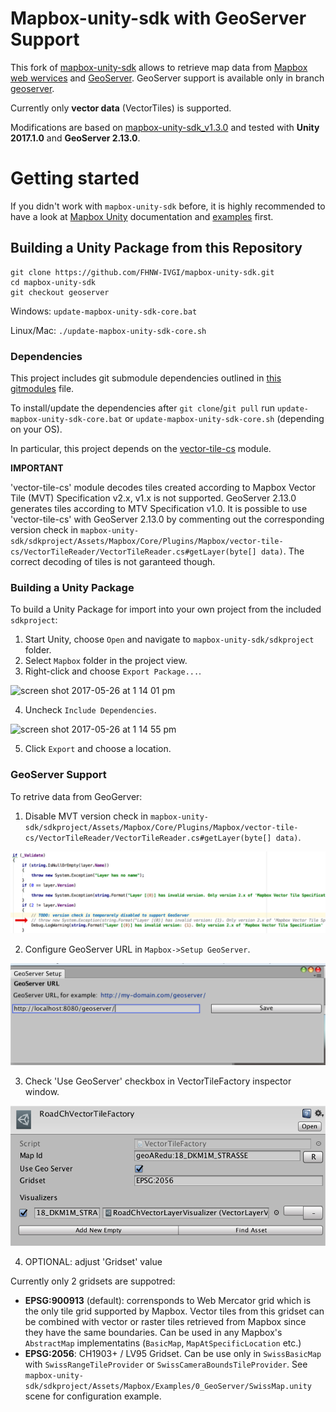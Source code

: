 # Mapbox-unity-sdk with GeoServer Support

This fork of [mapbox-unity-sdk](https://github.com/mapbox/mapbox-unity-sdk) allows to retrieve map data from [Mapbox web wervices](https://www.mapbox.com/api-documentation/) and [GeoServer](http://docs.geoserver.org/latest/en/user/index.html). 
GeoServer support is available only in branch [geoserver](https://github.com/FHNW-IVGI/mapbox-unity-sdk/tree/geoserver).

Currently only **vector data** (VectorTiles) is supported.

Modifications are based on [mapbox-unity-sdk_v1.3.0](https://github.com/mapbox/mapbox-unity-sdk/releases/tag/v1.3.0) and tested with **Unity 2017.1.0** and **GeoServer 2.13.0**.

# Getting started

If you didn't work with `mapbox-unity-sdk` before, it is highly recommended to have a look at [Mapbox Unity](https://www.mapbox.com/unity/) documentation and [examples](https://www.mapbox.com/unity-sdk/overview/) first.

## Building a Unity Package from this Repository


```
git clone https://github.com/FHNW-IVGI/mapbox-unity-sdk.git
cd mapbox-unity-sdk
git checkout geoserver
```

Windows: `update-mapbox-unity-sdk-core.bat`

Linux/Mac: `./update-mapbox-unity-sdk-core.sh`


### Dependencies
This project includes git submodule dependencies outlined in [this gitmodules](https://github.com/FHNW-IVGI/mapbox-unity-sdk/blob/geoserver/.gitmodules) file.

To install/update the dependencies after `git clone`/`git pull` run `update-mapbox-unity-sdk-core.bat` or `update-mapbox-unity-sdk-core.sh` (depending on your OS).

In particular, this project depends on the [vector-tile-cs](https://github.com/mapbox/vector-tile-cs) module.

**IMPORTANT**

'vector-tile-cs' module decodes tiles created according to Mapbox Vector Tile (MVT) Specification v2.x, v1.x is not supported. GeoServer 2.13.0 generates tiles according to MTV Specification v1.0. It is possible to use 'vector-tile-cs' with GeoServer 2.13.0 by commenting out the corresponding version check in `mapbox-unity-sdk/sdkproject/Assets/Mapbox/Core/Plugins/Mapbox/vector-tile-cs/VectorTileReader/VectorTileReader.cs#getLayer(byte[] data)`.
The correct decoding of tiles is not garanteed though.

### Building a Unity Package
To build a Unity Package for import into your own project from the included `sdkproject`:

1. Start Unity, choose `Open` and navigate to `mapbox-unity-sdk/sdkproject` folder.
2. Select `Mapbox` folder in the project view.
3. Right-click and choose `Export Package...`.

![screen shot 2017-05-26 at 1 14 01 pm](https://cloud.githubusercontent.com/assets/23202691/26509552/7b536a6c-4216-11e7-9f50-b4b461fa73b8.png)

4. Uncheck `Include Dependencies`.

![screen shot 2017-05-26 at 1 14 55 pm](https://cloud.githubusercontent.com/assets/23202691/26509585/9d9677c2-4216-11e7-82ae-c34d150d6d5c.png)

5. Click `Export` and choose a location.

### GeoServer Support
To retrive data from GeoGerver:

1. Disable MVT version check in `mapbox-unity-sdk/sdkproject/Assets/Mapbox/Core/Plugins/Mapbox/vector-tile-cs/VectorTileReader/VectorTileReader.cs#getLayer(byte[] data)`.

![MVT version check](documentation/docs/images/mtv-version-check.png)

2. Configure GeoServer URL in `Mapbox->Setup GeoServer`.

![Setup GeoServer](documentation/docs/images/configure-geoserver-url.png)

3. Check 'Use GeoServer' checkbox in VectorTileFactory inspector window.

![VectorTileFactory inspector window](documentation/docs/images/tileFactory-geoServer.png)

4. OPTIONAL: adjust 'Gridset' value

Currently only 2 gridsets are suppotred:

- **EPSG:900913** (default): corrensponds to Web Mercator grid which is the only tile grid supported by Mapbox. Vector tiles from this gridset can be combined with vector or raster tiles retrieved from Mapbox since they have the same boundaries. Can be used in any Mapbox's `AbstractMap` implementatins (`BasicMap`, `MapAtSpecificLocation` etc.)
- **EPSG:2056**: CH1903+ / LV95 Gridset. Can be use only in `SwissBasicMap` with `SwissRangeTileProvider` or `SwissCameraBoundsTileProvider`. See `mapbox-unity-sdk/sdkproject/Assets/Mapbox/Examples/0_GeoServer/SwissMap.unity` scene for configuration example.

